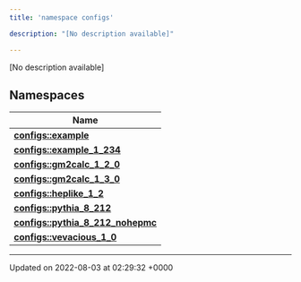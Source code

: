 ```yaml
---
title: 'namespace configs'

description: "[No description available]"

---
```







[No description available]

## Namespaces

| Name           |
| -------------- |
| **[configs::example](/documentation/code/main/namespaces/namespaceconfigs_1_1example/)**  |
| **[configs::example_1_234](/documentation/code/main/namespaces/namespaceconfigs_1_1example__1__234/)**  |
| **[configs::gm2calc_1_2_0](/documentation/code/main/namespaces/namespaceconfigs_1_1gm2calc__1__2__0/)**  |
| **[configs::gm2calc_1_3_0](/documentation/code/main/namespaces/namespaceconfigs_1_1gm2calc__1__3__0/)**  |
| **[configs::heplike_1_2](/documentation/code/main/namespaces/namespaceconfigs_1_1heplike__1__2/)**  |
| **[configs::pythia_8_212](/documentation/code/main/namespaces/namespaceconfigs_1_1pythia__8__212/)**  |
| **[configs::pythia_8_212_nohepmc](/documentation/code/main/namespaces/namespaceconfigs_1_1pythia__8__212__nohepmc/)**  |
| **[configs::vevacious_1_0](/documentation/code/main/namespaces/namespaceconfigs_1_1vevacious__1__0/)**  |






-------------------------------

Updated on 2022-08-03 at 02:29:32 +0000